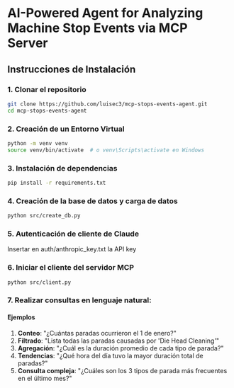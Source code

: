 # AI-Powered Agent for Analyzing Machine Stop Events via MCP Server

## Instrucciones de Instalación
### 1. Clonar el repositorio
```sh
git clone https://github.com/luisec3/mcp-stops-events-agent.git
cd mcp-stops-events-agent
```

### 2. Creación de un Entorno Virtual
```sh
python -m venv venv
source venv/bin/activate  # o venv\Scripts\activate en Windows
```

### 3. Instalación de dependencias
```sh
pip install -r requirements.txt
```

### 4. Creación de la base de datos y carga de datos
```sh
python src/create_db.py
```

### 5. Autenticación de cliente de Claude
Insertar en auth/anthropic_key.txt la API key

### 6. Iniciar el cliente del servidor MCP
```sh
python src/client.py
```

### 7. Realizar consultas en lenguaje natural:
#### Ejemplos
1. **Conteo**: "¿Cuántas paradas ocurrieron el 1 de enero?"
2. **Filtrado**: "Lista todas las paradas causadas por 'Die Head Cleaning'"
3. **Agregación**: "¿Cuál es la duración promedio de cada tipo de parada?"
4. **Tendencias**: "¿Qué hora del día tuvo la mayor duración total de paradas?"
5. **Consulta compleja**: "¿Cuáles son los 3 tipos de parada más frecuentes en el último mes?"
